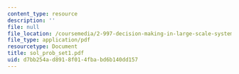 ```yaml
---
content_type: resource
description: ''
file: null
file_location: /coursemedia/2-997-decision-making-in-large-scale-systems-spring-2004/d7bb254ad8918f014fbabd6b140dd157_sol_prob_set1.pdf
file_type: application/pdf
resourcetype: Document
title: sol_prob_set1.pdf
uid: d7bb254a-d891-8f01-4fba-bd6b140dd157
---
```

